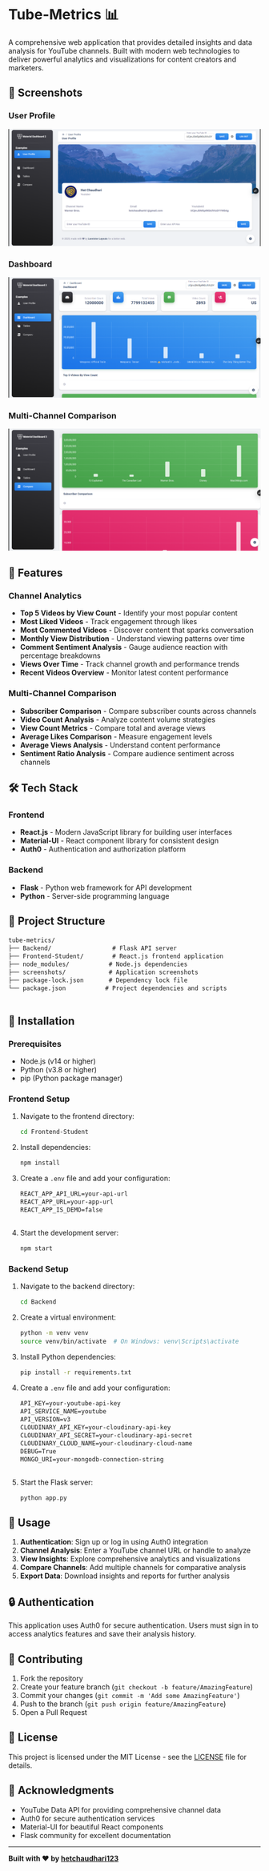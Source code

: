 
# Tube-Metrics 📊

A comprehensive web application that provides detailed insights and data analysis for YouTube channels. Built with modern web technologies to deliver powerful analytics and visualizations for content creators and marketers.

## 📸 Screenshots

### User Profile

![Dashboard](/assets/user-profile.png)

### Dashboard

![Channel Analytics](/assets/dashboard.png)

### Multi-Channel Comparison

![Multi-Channel Comparison](/assets/comparison.png)

## 🚀 Features

### Channel Analytics

-   **Top 5 Videos by View Count** - Identify your most popular content
-   **Most Liked Videos** - Track engagement through likes
-   **Most Commented Videos** - Discover content that sparks conversation
-   **Monthly View Distribution** - Understand viewing patterns over time
-   **Comment Sentiment Analysis** - Gauge audience reaction with percentage breakdowns
-   **Views Over Time** - Track channel growth and performance trends
-   **Recent Videos Overview** - Monitor latest content performance

### Multi-Channel Comparison

-   **Subscriber Comparison** - Compare subscriber counts across channels
-   **Video Count Analysis** - Analyze content volume strategies
-   **View Count Metrics** - Compare total and average views
-   **Average Likes Comparison** - Measure engagement levels
-   **Average Views Analysis** - Understand content performance
-   **Sentiment Ratio Analysis** - Compare audience sentiment across channels

## 🛠️ Tech Stack

### Frontend

-   **React.js** - Modern JavaScript library for building user interfaces
-   **Material-UI** - React component library for consistent design
-   **Auth0** - Authentication and authorization platform

### Backend

-   **Flask** - Python web framework for API development
-   **Python** - Server-side programming language

## 📁 Project Structure

```
tube-metrics/
├── Backend/                 # Flask API server
├── Frontend-Student/        # React.js frontend application
├── node_modules/           # Node.js dependencies
├── screenshots/            # Application screenshots
├── package-lock.json       # Dependency lock file
└── package.json           # Project dependencies and scripts


```

## 🔧 Installation

### Prerequisites

-   Node.js (v14 or higher)
-   Python (v3.8 or higher)
-   pip (Python package manager)

### Frontend Setup

1.  Navigate to the frontend directory:
    
    ```bash
    cd Frontend-Student
    
    
    ```
    
2.  Install dependencies:
    
    ```bash
    npm install
    
    
    ```
    
3.  Create a `.env` file and add your configuration:
    
    ```env
    REACT_APP_API_URL=your-api-url
    REACT_APP_URL=your-app-url
    REACT_APP_IS_DEMO=false
    
    
    ```
    
4.  Start the development server:
    
    ```bash
    npm start
    
    
    ```
    

### Backend Setup

1.  Navigate to the backend directory:
    
    ```bash
    cd Backend
    
    
    ```
    
2.  Create a virtual environment:
    
    ```bash
    python -m venv venv
    source venv/bin/activate  # On Windows: venv\Scripts\activate
    
    
    ```
    
3.  Install Python dependencies:
    
    ```bash
    pip install -r requirements.txt
    
    
    ```
    
4.  Create a `.env` file and add your configuration:
    
    ```env
    API_KEY=your-youtube-api-key
    API_SERVICE_NAME=youtube
    API_VERSION=v3
    CLOUDINARY_API_KEY=your-cloudinary-api-key
    CLOUDINARY_API_SECRET=your-cloudinary-api-secret
    CLOUDINARY_CLOUD_NAME=your-cloudinary-cloud-name
    DEBUG=True
    MONGO_URI=your-mongodb-connection-string
    
    
    ```
    
5.  Start the Flask server:
    
    ```bash
    python app.py
    
    
    ```
    

## 🚀 Usage

1.  **Authentication**: Sign up or log in using Auth0 integration
2.  **Channel Analysis**: Enter a YouTube channel URL or handle to analyze
3.  **View Insights**: Explore comprehensive analytics and visualizations
4.  **Compare Channels**: Add multiple channels for comparative analysis
5.  **Export Data**: Download insights and reports for further analysis

## 🔒 Authentication

This application uses Auth0 for secure authentication. Users must sign in to access analytics features and save their analysis history.

## 🤝 Contributing

1.  Fork the repository
2.  Create your feature branch (`git checkout -b feature/AmazingFeature`)
3.  Commit your changes (`git commit -m 'Add some AmazingFeature'`)
4.  Push to the branch (`git push origin feature/AmazingFeature`)
5.  Open a Pull Request

## 📝 License

This project is licensed under the MIT License - see the [LICENSE](https://claude.ai/chat/LICENSE) file for details.

## 🙏 Acknowledgments

-   YouTube Data API for providing comprehensive channel data
-   Auth0 for secure authentication services
-   Material-UI for beautiful React components
-   Flask community for excellent documentation

----------

**Built with ❤️ by [hetchaudhari123](https://github.com/hetchaudhari123)**
